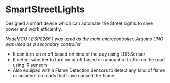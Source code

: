 # SmartStreetLights

Designed a smart device which can automate the Street Lights to save power and work efficiently.

*NodeMCU ( ESP8266 ) was used as the main microcontroller.*
*Arduino UNO was used as a secondary controller*

- It can turn on or off based on time of the day using LDR Sensor
- It detect whether to turn on or off based on amount of traffic on the road using IR sensors
- Also equiped with a Flame Detection Sensors to detect any kind of flame or accident on roads that have caused the flame.
